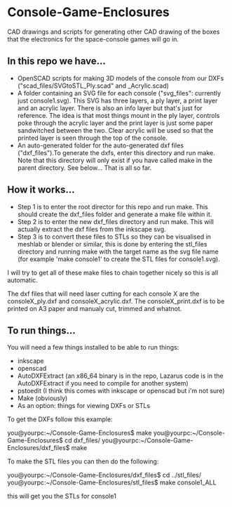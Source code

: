 Console-Game-Enclosures
=======================

CAD drawings and scripts for generating other CAD drawing of the boxes that the electronics for the space-console games will go in.

## In this repo we have...
* OpenSCAD scripts for making 3D models of the console from our DXFs ("scad\_files/SVGtoSTL\_Ply.scad" and \_Acrylic.scad)
* A folder containing an SVG file for each console ("svg\_files": currently just console1.svg). This SVG has three layers, a ply layer, a print layer and an acrylic layer. There is also an info layer but that's just for reference. The idea is that most things mount in the ply layer, controls poke through the acrylic layer and the print layer is just some paper sandwitched between the two. Clear acrylic will be used so that the printed layer is seen through the top of the console.
* An auto-generated folder for the auto-generated dxf files ("dxf\_files").To generate the dxfs, enter this directory and run make. Note that this directory will only exist if you have called make in the parent directory. See below...
	That is all so far.

## How it works...

* Step 1 is to enter the root director for this repo and run make. This should create the dxf\_files folder and generate a make file within it.
* Step 2 is to enter the new dxf\_files directory and run make. This will actually extract the dxf files from the inkscape svg.
* Step 3 is to convert these files to STLs so they can be visualised in meshlab or blender or similar, this is done by entering the stl\_files directory and running make with the target name as the svg file name (for example 'make console1' to create the STL files for console1.svg).

I will try to get all of these make files to chain together nicely so this is all automatic.

The dxf files that will need laser cutting for each console X are the consoleX\_ply.dxf and consoleX\_acrylic.dxf. The consoleX\_print.dxf is to be printed on A3 paper and manualy cut, trimmed and whatnot.

## To run things...

You will need a few things installed to be able to run things:
* inkscape
* openscad
* AutoDXFExtract (an x86_64 binary is in the repo, Lazarus code is in the AutoDXFExtract if you need to compile for another system)
* pstoedit (I think this comes with inkscape or openscad but i'm not sure)
* Make (obviously)
* As an option: things for viewing DXFs or STLs

To get the DXFs follow this example:

you@yourpc:~/Console-Game-Enclosures$ make
you@yourpc:~/Console-Game-Enclosures$ cd dxf\_files/
you@yourpc:~/Console-Game-Enclosures/dxf\_files$ make

To make the STL files you can then do the following:

you@yourpc:~/Console-Game-Enclosures/dxf\_files$ cd ../stl\_files/
you@yourpc:~/Console-Game-Enclosures/stl\_files$ make console1\_ALL

this will get you the STLs for console1
